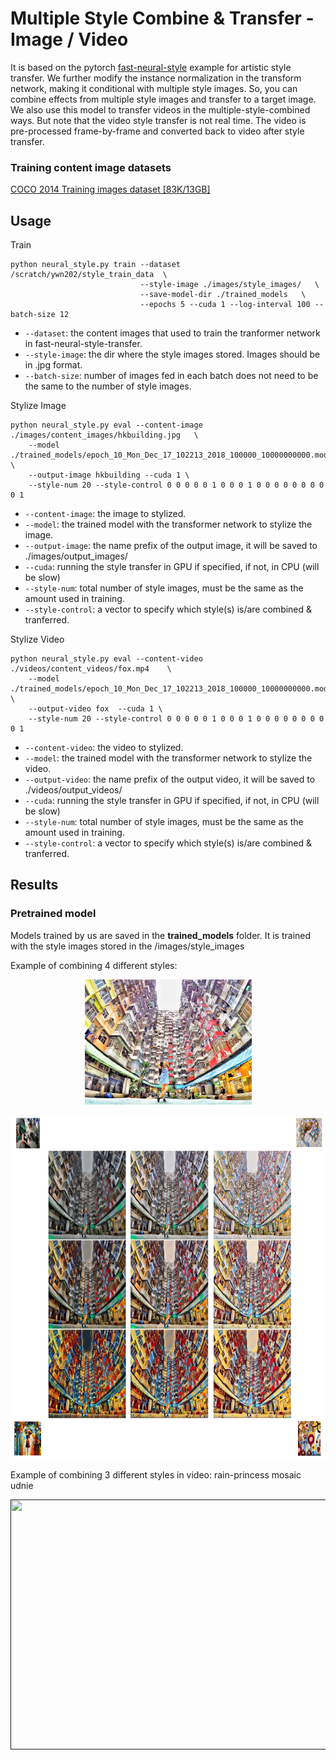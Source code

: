# Multiple Style Combine & Transfer - Image / Video
It is based on the pytorch [fast-neural-style](https://github.com/pytorch/examples/tree/master/fast_neural_style) example for artistic style transfer. We further modify the instance normalization in the transform network, making it conditional with multiple style images. So, you can combine effects from multiple style images and transfer to a target image. We also use this model to transfer videos in the multiple-style-combined ways. But note that the video style transfer is not real time. The video is pre-processed frame-by-frame and converted back to video after style transfer.

### Training content image datasets
[COCO 2014 Training images dataset [83K/13GB]](http://images.cocodataset.org/zips/train2014.zip)


## Usage

Train
```
python neural_style.py train --dataset /scratch/ywn202/style_train_data  \
                             --style-image ./images/style_images/   \
                             --save-model-dir ./trained_models   \
                             --epochs 5 --cuda 1 --log-interval 100 --batch-size 12
```
* `--dataset`: the content images that used to train the tranformer network in fast-neural-style-transfer.
* `--style-image`: the dir where the style images stored. Images should be in .jpg format.
* `--batch-size`: number of images fed in each batch does not need to be the same to the number of style images.

Stylize Image
```
python neural_style.py eval --content-image ./images/content_images/hkbuilding.jpg   \
	--model ./trained_models/epoch_10_Mon_Dec_17_102213_2018_100000_10000000000.model   \
	--output-image hkbuilding --cuda 1 \
	--style-num 20 --style-control 0 0 0 0 0 1 0 0 0 1 0 0 0 0 0 0 0 0 0 1
```
* `--content-image`: the image to stylized.
* `--model`: the trained model with the transformer network to stylize the image.
* `--output-image`: the name prefix of the output image, it will be saved to ./images/output_images/
* `--cuda`: running the style transfer in GPU if specified, if not, in CPU (will be slow)
* `--style-num`: total number of style images, must be the same as the amount used in training.
* `--style-control`: a vector to specify which style(s) is/are combined & tranferred. 

Stylize Video
```
python neural_style.py eval --content-video ./videos/content_videos/fox.mp4    \
	--model ./trained_models/epoch_10_Mon_Dec_17_102213_2018_100000_10000000000.model   \
	--output-video fox  --cuda 1 \
	--style-num 20 --style-control 0 0 0 0 0 1 0 0 0 1 0 0 0 0 0 0 0 0 0 1
```
* `--content-video`: the video to stylized.
* `--model`: the trained model with the transformer network to stylize the video.
* `--output-video`: the name prefix of the output video, it will be saved to ./videos/output_videos/
* `--cuda`: running the style transfer in GPU if specified, if not, in CPU (will be slow)
* `--style-num`: total number of style images, must be the same as the amount used in training.
* `--style-control`: a vector to specify which style(s) is/are combined & tranferred. 

## Results

### Pretrained model
Models trained by us are saved in the **trained_models** folder. It is trained with the style images stored in the /images/style_images

Example of combining 4 different styles:
<div align='center'>
  <img src='images/content_images/hkbuilding.jpg' height="200px">		
</div>

<p>
<img src="images/output_images/hkbuilding_styles_combined.jpg" width="1000" height="550" />
</p>

Example of combining 3 different styles in video:
rain-princess
mosaic
udnie

<div align = 'center'>
     <a href = ''>
        <img src = 'videos/output_videos/nyu_gif.gif' alt = '' width = '800px' height = '400px'>
     </a>
</div>
